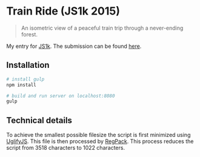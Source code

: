 # Train Ride (JS1k 2015)

> An isometric view of a peaceful train trip through a never-ending forest.

My entry for [JS1k](http://js1k.com/2015-hypetrain/).  The submission can be found [here](http://js1k.com/2015-hypetrain/demo/2325).

## Installation

```bash
# install gulp
npm install

# build and run server on localhost:8080
gulp 
```

## Technical details

To achieve the smallest possible filesize the script is first minimized using [UglifyJS](http://lisperator.net/uglifyjs/). This file is then processed by [RegPack](https://github.com/Siorki/RegPack). This process reduces the script from 3518 characters to 1022 characters.